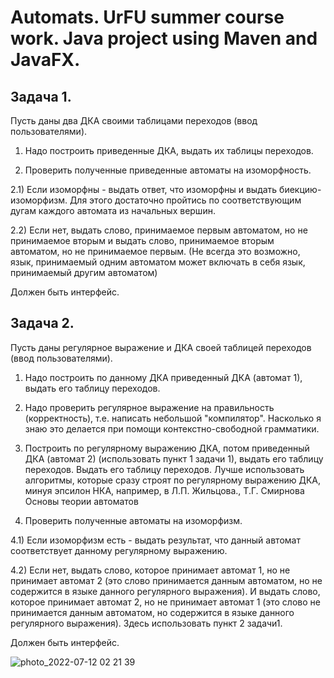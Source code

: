 # Automats. UrFU summer course work. Java project using Maven and JavaFX.

## Задача 1.

Пусть даны два ДКА своими таблицами переходов (ввод пользователями). 

1) Надо построить приведенные ДКА, выдать их таблицы переходов.  

2) Проверить полученные приведенные автоматы на изоморфность.  

2.1) Если изоморфны - выдать ответ, что изоморфны и выдать биекцию-изоморфизм. Для этого достаточно пройтись по соответствующим  дугам каждого автомата из начальных вершин.  

2.2) Если нет, выдать слово, принимаемое первым автоматом, но не принимаемое вторым и  выдать слово, принимаемое вторым автоматом, но не принимаемое первым. (Не всегда это возможно, язык, принимаемый одним автоматом может включать в себя язык, принимаемый другим автоматом) 

Должен быть интерфейс. 

## Задача 2. 

Пусть даны регулярное выражение и ДКА своей таблицей переходов (ввод пользователями). 

1) Надо построить по данному  ДКА  приведенный ДКА (автомат 1), выдать его таблицу переходов.  

2) Надо проверить регулярное выражение на правильность (корректность), т.е. написать небольшой "компилятор". Насколько я знаю это делается при помощи контекстно-свободной грамматики. 

3) Построить по регулярному  выражению ДКА, потом приведенный ДКА (автомат 2) (использовать пункт 1 задачи 1), выдать его таблицу переходов. Выдать его таблицу переходов. Лучше использовать алгоритмы, которые сразу строят по регулярному выражению ДКА, минуя эпсилон НКА, например, в Л.П. Жильцова., Т.Г. Смирнова Основы теории автоматов 

4)  Проверить полученные автоматы на изоморфизм.  

4.1) Если изоморфизм есть - выдать результат, что данный автомат соответствует данному регулярному выражению. 

4.2) Если нет, выдать слово, которое принимает автомат 1, но не принимает автомат 2  (это слово принимается данным автоматом, но не содержится в языке данного регулярного выражения). И выдать слово, которое принимает автомат 2, но не принимает автомат 1  (это слово не принимается данным автоматом, но содержится в языке данного регулярного выражения).  Здесь использовать пункт 2 задачи1.  

Должен быть интерфейс.

![photo_2022-07-12 02 21 39](https://user-images.githubusercontent.com/81811251/178541937-2cca9ecb-4bfe-43ff-a7a7-35f8aa6f01f4.jpeg)
